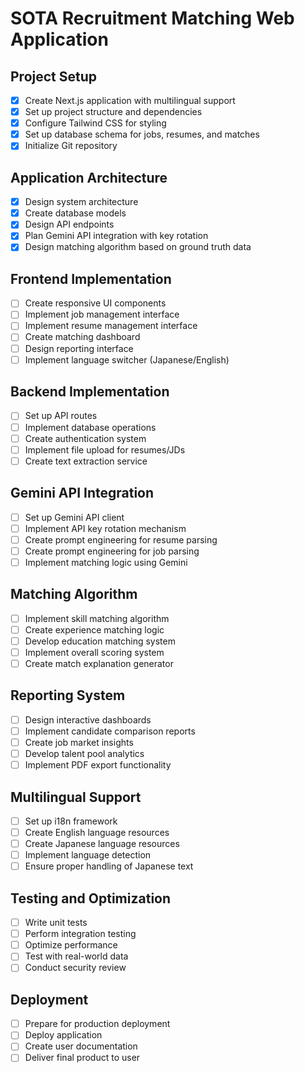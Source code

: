 # SOTA Recruitment Matching Web Application

## Project Setup
- [x] Create Next.js application with multilingual support
- [x] Set up project structure and dependencies
- [x] Configure Tailwind CSS for styling
- [x] Set up database schema for jobs, resumes, and matches
- [x] Initialize Git repository

## Application Architecture
- [x] Design system architecture
- [x] Create database models
- [x] Design API endpoints
- [x] Plan Gemini API integration with key rotation
- [x] Design matching algorithm based on ground truth data

## Frontend Implementation
- [ ] Create responsive UI components
- [ ] Implement job management interface
- [ ] Implement resume management interface
- [ ] Create matching dashboard
- [ ] Design reporting interface
- [ ] Implement language switcher (Japanese/English)

## Backend Implementation
- [ ] Set up API routes
- [ ] Implement database operations
- [ ] Create authentication system
- [ ] Implement file upload for resumes/JDs
- [ ] Create text extraction service

## Gemini API Integration
- [ ] Set up Gemini API client
- [ ] Implement API key rotation mechanism
- [ ] Create prompt engineering for resume parsing
- [ ] Create prompt engineering for job parsing
- [ ] Implement matching logic using Gemini

## Matching Algorithm
- [ ] Implement skill matching algorithm
- [ ] Create experience matching logic
- [ ] Develop education matching system
- [ ] Implement overall scoring system
- [ ] Create match explanation generator

## Reporting System
- [ ] Design interactive dashboards
- [ ] Implement candidate comparison reports
- [ ] Create job market insights
- [ ] Develop talent pool analytics
- [ ] Implement PDF export functionality

## Multilingual Support
- [ ] Set up i18n framework
- [ ] Create English language resources
- [ ] Create Japanese language resources
- [ ] Implement language detection
- [ ] Ensure proper handling of Japanese text

## Testing and Optimization
- [ ] Write unit tests
- [ ] Perform integration testing
- [ ] Optimize performance
- [ ] Test with real-world data
- [ ] Conduct security review

## Deployment
- [ ] Prepare for production deployment
- [ ] Deploy application
- [ ] Create user documentation
- [ ] Deliver final product to user
